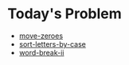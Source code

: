 # Today's Problem

- [move-zeroes](https://leetcode.com/problems/move-zeroes)
- [sort-letters-by-case](http://www.lintcode.com/problem/sort-letters-by-case)
- [word-break-ii](http://www.lintcode.com/problem/word-break-ii)
